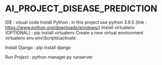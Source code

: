 # AI_PROJECT_DISEASE_PREDICTION

IDE : visual code 
Install Python : in this project use python 3.9.5 (link : https://www.python.org/downloads/windows/)
Install virtualenv (OPTIONAL) : pip install virtualenv
          Create a new virtual environment 
          virtualenv env
          env\Scripts\activate 
    
Install Django : pip install django 

Run Project : python manager.py runserver 

